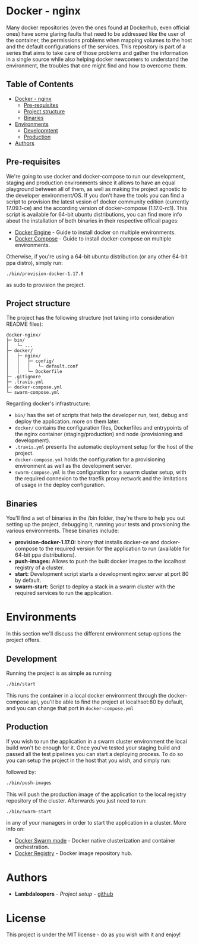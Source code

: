 # Docker - nginx

Many docker repositories (even the ones found at Dockerhub, even official ones) have some glaring 
faults that need to be addressed like the user of the container, the permissions problems when mapping volumes
to the host and the default configurations of the services. This repository is part of a series that
aims to take care of those problems and gather the information in a single source while also helping
docker newcomers to understand the environment, the troubles that one might find and how to overcome
them.

## Table of Contents
- [Docker - nginx](#nginx-docker)
  - [Pre-requisites](#pre-requisites)
  - [Project structure](#project-structure)
  - [Binaries](#binaries)
- [Environments](#environments)
  - [Developmtent](#development)
  - [Production](#production)
- [Authors](#authors)  

## Pre-requisites

We're going to use docker and docker-compose to run our development, staging and production environments since it allows 
to have an equal playground between all of them, as well as making the project agnostic to the developer environment/OS.
If you don't have the tools you can find a script to provision the latest vesion of docker community edition (currently 
17.09.1-ce) and the according version of docker-compose (1.17.0-rc1). This script is available for 64-bit ubuntu distributions,
you can find more info about the installation of both binaries in their respective officail pages:

* [Docker Engine](https://docs.docker.com/engine/installation/) - Guide to install docker on multiple environments.
* [Docker Compose](https://docs.docker.com/compose/install/) - Guide to install docker-compose on multiple environments.

Otherwise, if you're using a 64-bit ubuntu distribution (or any other 64-bit ppa distro), simply run:
```shell
./bin/provision-docker-1.17.0
```
as sudo to provision the project.

## Project structure

The project has the following structure (not taking into consideration README files):

```text
docker-nginx/
├─ bin/
│   └─ ...
├─ docker/
│   ├─ nginx/
│   │   ├─ config/
│   │   │   └─ default.conf
│   │   └─ Dockerfile
├─ .gitignore
├─ .travis.yml
├─ docker-compose.yml
└─ swarm-compose.yml
```

Regarding docker's infrastructure:
* `bin/` has the set of scripts that help the developer run, test, debug and deploy the application. more on them later.
* `docker/` contains the configuration files, Dockerfiles and entrypoints of the nginx container (staging/production) and node (provisioning and development).
* `.travis.yml` presents the automatic deployment setup for the host of the project.
* `docker-compose.yml` holds the configuration for a provisioning environment as well as the development server.
* `swarm-compose.yml` is the configuration for a swarm cluster setup, with the required connexion to the traefik proxy network and the limitations of usage in the deploy configuration.

## Binaries
You'll find a set of binaries in the /bin folder, they're there to help you out setting up the project, debugging it, running your tests and provsioning the various environments.
These binaries include:

* **provision-docker-1.17.0:** binary that installs docker-ce and docker-compose to the required version for the application to run (available for 64-bit ppa distributions).
* **push-images:** Allows to push the built docker images to the localhost registry of a cluster.
* **start:** Development script starts a development nginx server at port 80 by default.
* **swarm-start:** Script to deploy a stack in a swarm cluster with the required services to run the application.

# Environments

In this section we'll discuss the different environment setup options the project offers.

## Development

Running the project is as simple as running

```sh
./bin/start
```

This runs the container in a local docker environment through the docker-compose api, you'll be able to find the 
project at localhsot:80 by default, and you can change that port in `docker-compose.yml`


## Production

If you wish to run the application in a swarm cluster environment the local build won't be enough for it. Once you've tested
your staging build and passed all the test pipelines you can start a deploying process. To do so you can setup the project in the 
host that you wish, and simply run:

followed by:
```sh
./bin/push-images
```

This will push the production image of the application to the local registry repository of the cluster. Afterwards you just need to
run:
```sh
./bin/swarm-start
```
in any of your managers in order to start the application in a cluster. More info on:
* [Docker Swarm mode](https://docs.docker.com/engine/swarm/) - Docker native clusterization and container orchestration.
* [Docker Registry](https://docs.docker.com/registry/) - Docker image repository hub.

# Authors

* **Lambdaloopers** - *Project setup* - [github](https://github.com/lambdaloopers)

# License

This project is under the MIT license - do as you wish with it and enjoy!
